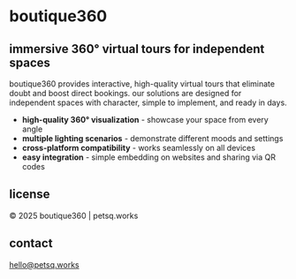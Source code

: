 # boutique360

## immersive 360° virtual tours for independent spaces

boutique360 provides interactive, high-quality virtual tours that eliminate doubt and boost direct bookings. our solutions are designed for independent spaces with character, simple to implement, and ready in days.

- **high-quality 360° visualization** - showcase your space from every angle
- **multiple lighting scenarios** - demonstrate different moods and settings
- **cross-platform compatibility** - works seamlessly on all devices
- **easy integration** - simple embedding on websites and sharing via QR codes

## license

© 2025 boutique360 | petsq.works

## contact

hello@petsq.works